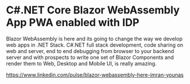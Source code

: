 # C#.NET Core Blazor WebAssembly App PWA enabled with IDP
Blazor WebAssembly is here and its going to change the way we develop web apps in .NET Stack. C#.NET full stack development, code sharing on web and server,  end to end debugging from browser to your backend server and with prospects to write one set of Blazor Components and render them to Web, Desktop and Mobile UI, is really amazing.

https://www.linkedin.com/pulse/blazor-webassembly-here-imran-younas
